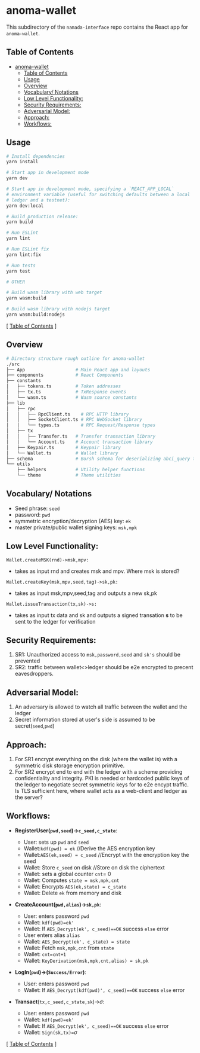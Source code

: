 # anoma-wallet

This subdirectory of the `namada-interface` repo contains the React app for `anoma-wallet`.

## Table of Contents

- [anoma-wallet](#anoma-wallet)
  - [Table of Contents](#table-of-contents)
  - [Usage](#usage)
  - [Overview](#overview)
  - [Vocabulary/ Notations](#vocabulary-notations)
  - [Low Level Functionality:](#low-level-functionality)
  - [Security Requirements:](#security-requirements)
  - [Adversarial Model:](#adversarial-model)
  - [Approach:](#approach)
  - [Workflows:](#workflows)

## Usage

```bash
# Install dependencies
yarn install

# Start app in development mode
yarn dev

# Start app in development mode, specifying a `REACT_APP_LOCAL`
# environment variable (useful for switching defaults between a local
# ledger and a testnet):
yarn dev:local

# Build production release:
yarn build

# Run ESLint
yarn lint

# Run ESLint fix
yarn lint:fix

# Run tests
yarn test

# OTHER

# Build wasm library with web target
yarn wasm:build

# Build wasm library with nodejs target
yarn wasm:build:nodejs
```

[ [Table of Contents](#table-of-contents) ]

## Overview

```bash
# Directory structure rough outline for anoma-wallet
./src
├── App                   # Main React app and layouts
├── components            # React Components
├── constants
│   ├── tokens.ts         # Token addresses
│   ├── tx.ts             # TxResponse events
│   └── wasm.ts           # Wasm source constants
├── lib
│   ├── rpc
│   │   ├── RpcClient.ts    # RPC HTTP library
│   │   ├── SocketClient.ts # RPC WebSocket library
│   │   └── types.ts        # RPC Request/Response types
│   ├── tx
│   │   ├── Transfer.ts   # Transfer transaction library
│   │   └── Account.ts    # Account transaction library
│   ├── Keypair.ts        # Keypair library
│   └── Wallet.ts         # Wallet library
├── schema                # Borsh schema for deserializing abci_query types
└── utils
    ├── helpers           # Utility helper functions
    └── theme             # Theme utilities
```

## Vocabulary/ Notations
* Seed phrase: ```seed```
* password: ```pwd```
* symmetric encryption/decryption (AES) key: ```ek```
* master private/public wallet signing keys: ```msk,mpk```

## Low Level Functionality:

```
Wallet.createMSK(rnd)->msk,mpv:
```
* takes as input rnd and creates msk and mpv. Where msk is stored?

```
Wallet.createKey(msk,mpv,seed,tag)->sk,pk:
```
* takes as input msk,mpv,seed,tag and outputs a new sk,pk


```
Wallet.issueTransaction(tx,sk)->s:
```
* takes as input tx data and sk and outputs a signed transation **s** to be sent to the ledger for verification

## Security Requirements:

1. SR1: Unauthorized access to `msk,password,seed` and `sk's` should be prevented
2. SR2: traffic between wallet<>ledger should be e2e encrypted to precent eavesdroppers.

## Adversarial Model:
1. An adversary is allowed to watch all traffic between the wallet and the ledger
2. Secret information stored at user's side is assumed to be secret(`seed`,`pwd`)

## Approach:
1. For SR1 encrypt everything on the disk (where the wallet is) with a symmetric disk storage encryption primitive.
2. For SR2 encrypt end to end with the ledger with a scheme providing confidentiality and integrity. PKI is needed or hardcoded public keys of the ledger to negotiate secret symmetric keys for to e2e encypt traffic. Is TLS sufficient here, where wallet acts as a web-client and ledger as the server?



## Workflows:
* **RegisterUser(`pwd,seed`)->`c_seed,c_state`**:
    * User: sets up `pwd` and `seed`
    * Wallet:`kdf(pwd) = ek` //Derive the AES encryption key
    * Wallet:`AES(ek,seed) = c_seed` //Encrypt with the encryption key the seed
    * Wallet: Store `c_seed` on disk //Store on disk the ciphertext
    * Wallet: sets a global counter `cnt`= 0
    * Wallet: Computes `state = msk,mpk,cnt`
    * Wallet: Encrypts `AES(ek,state) = c_state`
    * Wallet: Delete `ek` from memory and disk
* **CreateAccount(`pwd,alias`)->`sk,pk`**:
    * User: enters password `pwd`
    * Wallet: `kdf(pwd)=ek'`
    * Wallet: If `AES_Decrypt(ek', c_seed)==OK` success `else` error
    * User enters alias `alias`
    * Wallet: `AES_Decrypt(ek', c_state) = state`
    * Wallet: Fetch `msk,mpk,cnt` from `state`
    * Wallet: `cnt=cnt+1`
    * Wallet: `KeyDerivation(msk,mpk,cnt,alias) = sk,pk`

* **LogIn(`pwd`)->(`Success/Error`)**:
    * User: enters password `pwd`
    * Wallet: If `AES_Decrypt(kdf(pwd)', c_seed)==OK` success `else` error
* **Transact**(`tx,c_seed,c_state,sk`)->$\sigma$:
    * User: enters password `pwd`
    * Wallet: `kdf(pwd)=ek'`
    * Wallet: If `AES_Decrypt(ek', c_seed)==OK` success `else` error
     * Wallet:  `Sign(sk,tx)=`$\sigma$




[ [Table of Contents](#table-of-contents) ]

